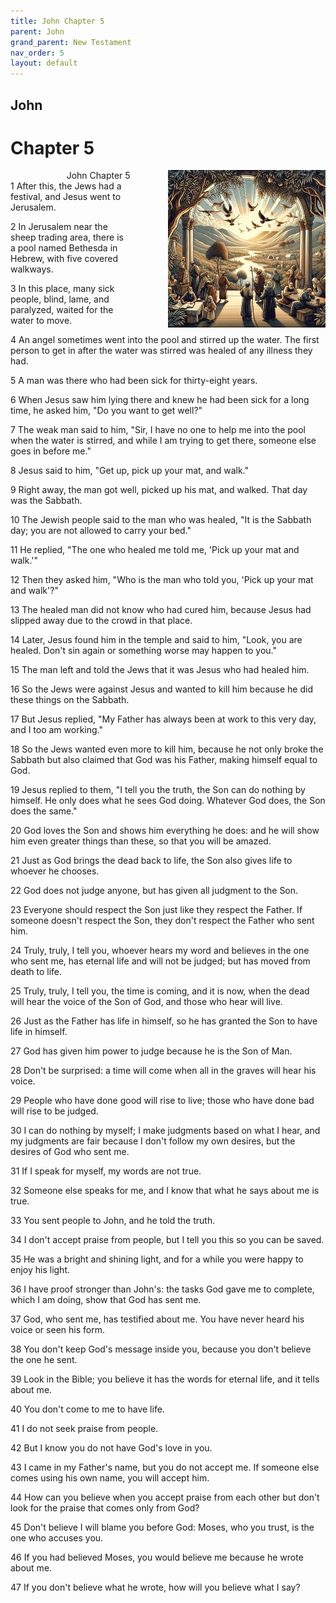 ```yaml
---
title: John Chapter 5
parent: John
grand_parent: New Testament
nav_order: 5
layout: default
---
```


## John

# Chapter 5

<div style="clear: both; text-align: right;">
    <img src="/assets/Image/John/500/5.jpg" alt="John Chapter 5" class="chapter-image" style="max-width: 50%; height: auto; float: right; margin: 0 0 10px 10px; padding-left: 10%;">
    <figcaption style="font-size: 14px;">John Chapter 5</figcaption>
</div>
1 After this, the Jews had a festival, and Jesus went to Jerusalem.

2 In Jerusalem near the sheep trading area, there is a pool named Bethesda in Hebrew, with five covered walkways.

3 In this place, many sick people, blind, lame, and paralyzed, waited for the water to move.

4 An angel sometimes went into the pool and stirred up the water. The first person to get in after the water was stirred was healed of any illness they had.

5 A man was there who had been sick for thirty-eight years.

6 When Jesus saw him lying there and knew he had been sick for a long time, he asked him, "Do you want to get well?"

7 The weak man said to him, "Sir, I have no one to help me into the pool when the water is stirred, and while I am trying to get there, someone else goes in before me."

8 Jesus said to him, "Get up, pick up your mat, and walk."

9 Right away, the man got well, picked up his mat, and walked. That day was the Sabbath.

10 The Jewish people said to the man who was healed, "It is the Sabbath day; you are not allowed to carry your bed."

11 He replied, "The one who healed me told me, 'Pick up your mat and walk.'"

12 Then they asked him, "Who is the man who told you, 'Pick up your mat and walk'?"

13 The healed man did not know who had cured him, because Jesus had slipped away due to the crowd in that place.

14 Later, Jesus found him in the temple and said to him, "Look, you are healed. Don't sin again or something worse may happen to you."

15 The man left and told the Jews that it was Jesus who had healed him.

16 So the Jews were against Jesus and wanted to kill him because he did these things on the Sabbath.

17 But Jesus replied, "My Father has always been at work to this very day, and I too am working."

18 So the Jews wanted even more to kill him, because he not only broke the Sabbath but also claimed that God was his Father, making himself equal to God.

19 Jesus replied to them, "I tell you the truth, the Son can do nothing by himself. He only does what he sees God doing. Whatever God does, the Son does the same."

20 God loves the Son and shows him everything he does: and he will show him even greater things than these, so that you will be amazed.

21 Just as God brings the dead back to life, the Son also gives life to whoever he chooses.

22 God does not judge anyone, but has given all judgment to the Son.

23 Everyone should respect the Son just like they respect the Father. If someone doesn't respect the Son, they don't respect the Father who sent him.

24 Truly, truly, I tell you, whoever hears my word and believes in the one who sent me, has eternal life and will not be judged; but has moved from death to life.

25 Truly, truly, I tell you, the time is coming, and it is now, when the dead will hear the voice of the Son of God, and those who hear will live.

26 Just as the Father has life in himself, so he has granted the Son to have life in himself.

27 God has given him power to judge because he is the Son of Man.

28 Don't be surprised: a time will come when all in the graves will hear his voice.

29 People who have done good will rise to live; those who have done bad will rise to be judged.

30 I can do nothing by myself; I make judgments based on what I hear, and my judgments are fair because I don't follow my own desires, but the desires of God who sent me.

31 If I speak for myself, my words are not true.

32 Someone else speaks for me, and I know that what he says about me is true.

33 You sent people to John, and he told the truth.

34 I don't accept praise from people, but I tell you this so you can be saved.

35 He was a bright and shining light, and for a while you were happy to enjoy his light.

36 I have proof stronger than John's: the tasks God gave me to complete, which I am doing, show that God has sent me.

37 God, who sent me, has testified about me. You have never heard his voice or seen his form.

38 You don't keep God's message inside you, because you don't believe the one he sent.

39 Look in the Bible; you believe it has the words for eternal life, and it tells about me.

40 You don't come to me to have life.

41 I do not seek praise from people.

42 But I know you do not have God's love in you.

43 I came in my Father's name, but you do not accept me. If someone else comes using his own name, you will accept him.

44 How can you believe when you accept praise from each other but don't look for the praise that comes only from God?

45 Don't believe I will blame you before God: Moses, who you trust, is the one who accuses you.

46 If you had believed Moses, you would believe me because he wrote about me.

47 If you don't believe what he wrote, how will you believe what I say?


